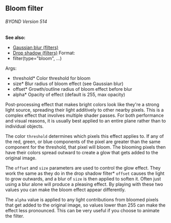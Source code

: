## Bloom filter 
###### BYOND Version 514
**See also:**
*   [Gaussian blur (filters)](/ref/%7Bnotes%7D/filters/blur.md) 
*   [Drop shadow (filters)](/ref/%7Bnotes%7D/filters/drop_shadow.md) <!-- -->
Format:
*   filter(type=\"bloom\", \...)
<!-- -->
Args:
*   threshold* Color threshold for bloom
*   size* Blur radius of bloom effect (see Gaussian blur)
*   offset* Growth/outline radius of bloom effect before blur
*   alpha* Opacity of effect (default is 255, max opacity)


Post-processing effect that makes bright colors look like
they\'re a strong light source, spreading their light additively to
other nearby pixels. This is a complex effect that involves multiple
shader passes. For both performance and visual reasons, it is usually
best applied to an entire plane rather than to individual objects.


The color `threshold` determines which pixels this effect
applies to. If any of the red, green, or blue components of the pixel
are greater than the same component for the threshold, that pixel will
bloom. The blooming pixels then have their colors spread outward to
create a glow that gets added to the original image. 

The
`offset` and `size` parameters are used to control the glow effect. They
work the same as they do in the drop shadow filter* `offset` causes the
light to grow outwards, and a blur of `size` is then applied to soften
it. Often just using a blur alone will produce a pleasing effect. By
playing with these two values you can make the bloom effect appear
differently. 

The `alpha` value is applied to any light
contributions from bloomed pixels that get added to the original image,
so values lower than 255 can make the effect less pronounced. This can
be very useful if you choose to animate the filter.